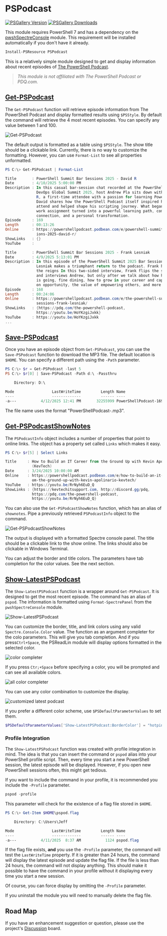 # PSPodcast

[![PSGallery Version](https://img.shields.io/powershellgallery/v/PSPodcast.png?style=for-the-badge&label=PowerShell%20Gallery)](https://www.powershellgallery.com/packages/PSPodcast/) [![PSGallery Downloads](https://img.shields.io/powershellgallery/dt/PSPodcast.png?style=for-the-badge&label=Downloads)](https://www.powershellgallery.com/packages/PSPodcast/)

This module requires PowerShell 7 and has a dependency on the [pwshSpectreConsole](https://github.com/ShaunLawrie/PwshSpectreConsole) module. This requirement will be installed automatically if you don't have it already.

```powershell
Install-PSResource PSPodcast
```

This is a relatively simple module designed to get and display information about recent episodes of [The PowerShell Podcast](https://powershellpodcast.podbean.com/).

>*This module is not affiliated with The PowerShell Podcast or PDQ.com.*

## [Get-PSPodcast](docs/Get-PSPodcast.md)

The `Get-PSPodcast` function will retrieve episode information from The PowerShell Podcast and display formatted results using `$PSStyle`. By default the command will retrieve the 4 most recent episodes. You can specify any value between 1 and 100.

![Get-PSPodcast](images/Get-PSPodcast.png)

The default output is formatted as a table using `$PSStyle`. The show title should be a clickable link. Currently, there is no way to customize the formatting. However, you can use `Format-List` to see all properties unformatted.

```powershell
PS C:\> Get-PSPodcast | Format-List

Title       : PowerShell Summit Bar Sessions 2025 - David R
Date        : 4/10/2025 5:00:00 PM
Description : In this casual bar-session chat recorded at the PowerShell +
              DevOps Global Summit 2025, host Andrew Pla sits down with David
              R, a first-time attendee with a passion for learning PowerShell.
              David shares how the PowerShell Podcast itself inspired him to
              attend and helped shape his scripting journey. What began as a
              work assignment turned into a powerful learning path, community
              connection, and a personal transformation.
Episode     : 169
Length      : 00:13:26
Online      : https://powershellpodcast.podbean.com/e/powershell-summit-bar-sess
              ions-2025-david-r/
ShowLinks   : {}
YouTube     :

Title       : PowerShell Summit Bar Sessions 2025 - Frank Lesniak
Date        : 4/9/2025 5:13:01 PM
Description : In this episode of the PowerShell Summit 2025 Bar Sessions, Frank
              Lesniak makes a triumphant return to the podcast. Frank has taken
              the reigns In this two-sided interview, Frank flips the script
              and interviews Andrew, but only after we talk about how his week
              is going, fine dining, how to grow in your career and capitalize
              on opportunity, the value of empowering others, and more!
Episode     : 168
Length      : 00:24:06
Online      : https://powershellpodcast.podbean.com/e/the-powershell-summit-bar-
              sessions-frank-lesniak/
ShowLinks   : {https://pdq.com/the-powershell-podcast,
              https://youtu.be/HoYKzgiJxkk}
YouTube     : https://youtu.be/HoYKzgiJxkk
...
```

## [Save-PSPodcast](docs/Save-PSPodcast.md)

Once you have an episode object from `Get-PSPodcast`, you can use the `Save-PSPodcast` function to download the MP3 file. The default location is `$HOME`. You can specify a different path using the `-Path` parameter.

```powershell
PS C:\> $r = Get-PSPodcast -last 5
PS C:\> $r[0] | Save-PSPodcast -Path d:\ -Passthru

    Directory: D:\

Mode                 LastWriteTime         Length Name
----                 -------------         ------ ----
-a---           4/12/2025 12:41 PM       32255999 PowerShellPodcast-169.mp3
```

The file name uses the format "PowerShellPodcast-<episode number>.mp3".

## [Get-PSPodcastShowNotes](docs/Get-PSPodcastShowNotes.md)

The `PSPodcastInfo` object includes a number of properties that point to online links. The object has a property set called `Links` which makes it easy.

```powershell
PS C:\> $r[5] | Select Links

Title     : How to Build an IT Career from the Ground Up with Kevin Apolinario
            (KevTech)
Date      : 3/24/2025 10:00:00 AM
Online    : https://powershellpodcast.podbean.com/e/how-to-build-an-it-career-fr
            om-the-ground-up-with-kevin-apolinario-kevtech/
YouTube   : https://youtu.be/RrNyh6EuD_Q
ShowLinks : {https://kevtechitsupport.com, http://discord.gg/pdq,
            https://pdq.com/the-powershell-podcast,
            https://youtu.be/RrNyh6EuD_Q}
```

You can also use the `Get-PSPodcastShowNotes` function, which has an alias of `shownotes`. Pipe a previously retrieved `PSPodcastInfo` object to the command.

![Get-PSPodcastShowNotes](images/shownotes.png)

The output is displayed with a formatted Spectre console panel. The title should be a clickable link to the show online. The links should also be clickable in Windows Terminal.

You can adjust the border and title colors. The parameters have tab completion for the color values. See the next section.

## [Show-LatestPSPodcast](docs/Show-LatestPSPodcast.md)

The `Show-LatestPSPodcast` function is a wrapper around `Get-PSPodcast`. It is designed to get the most recent episode. The command has an alias of `pspod`. The information is formatted using `Format-SpectrePanel` from the `pwshSpectreConsole` module.

![Show-LatestPSPodcast](images/pspod.png)

You can customize the border, title, and link colors using any valid `Spectre.Console.Color` value. The function as an argument completer for the colo parameters. This will give you tab completion. And if you press`Ctrl+Space`, the PSReadLin module will display options formatted in the selected color.

![color completer](images/tab-complete-color.png)

If you press `Ctr;+Space` before specifying a color, you will be prompted and can see all available colors.

![all color completer](images/tab-complete-all-colors.png)

You can use any color combination to customize the display.

![customized latest podcast](images/pspod-customized.png)

If you prefer a different color scheme, use `$PSDefaultParameterValues` to set them.

```powershell
$PSDefaultParameterValues['Show-LatestPSPodcast:BorderColor'] = "hotpink"
```

### Profile Integration

The `Show-LatestPSPodcast` function was created with profile integration in mind. The idea is that you can insert the command or `pspod` alias into your PowerShell profile script. Then, every time you start a new PowerShell session, the latest episode will be displayed. However, if you open new PowerShell sessions often, this might get tedious.

If you want to include the command in your profile, it is recommended you include the `-Profile` parameter.

```powershell
pspod -profile
```

This parameter will check for the existence of a flag file stored in `$HOME`.

```powershell
PS C:\> Get-Item $HOME\pspod.flag

    Directory: C:\Users\Jeff

Mode                 LastWriteTime         Length Name
----                 -------------         ------ ----
-a---           4/11/2025  8:37 AM           1124 pspod.flag
```

If the flag file exists, __and__ you use the `-Profile` parameter, the command will test the `LastWriteTime` property. If it is greater than 24 hours, the command will display the latest episode and update the flag file. If the file is less than 24 hours, the command will not display anything. This should make it possible to have the command in your profile without it displaying every time you start a new session.

Of course, you can force display by omitting the `-Profile` parameter.

If you uninstall the module you will need to manually delete the flag file.

## Road Map

If you have an enhancement suggestion or question, please use the project's [Discussion](https://github.com/jdhitsolutions/PSPodcast/discussions) board.
